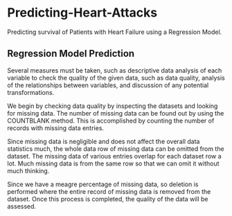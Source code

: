 # Predicting-Heart-Attacks
Predicting survival of Patients with Heart Failure using a Regression Model.
<br/>

<h2>Regression Model Prediction</h2>
Several measures must be taken, such as descriptive data analysis of each variable to check the 
quality of the given data, such as data quality, analysis of the relationships between variables, and 
discussion of any potential transformations.

We begin by checking data quality by inspecting the datasets and looking for missing data. The 
number of missing data can be found out by using the COUNTBLANK method. This is accomplished 
by counting the number of records with missing data entries.

Since missing data is negligible and does not affect the overall data statistics much, the whole data 
row of missing data can be omitted from the dataset. The missing data of various entries overlap for 
each dataset row a lot. Much missing data is from the same row so that we can omit it without much 
thinking.

Since we have a meagre percentage of missing data, so deletion is performed where the entire record 
of missing data is removed from the dataset. Once this process is completed, the quality of the data
will be assessed.
